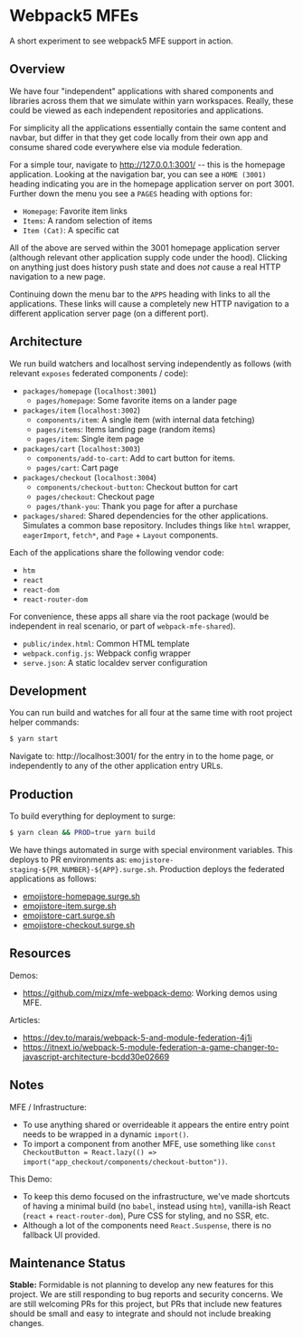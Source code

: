 Webpack5 MFEs
=============

A short experiment to see webpack5 MFE support in action.

## Overview

We have four "independent" applications with shared components and libraries across them that we simulate within yarn workspaces. Really, these could be viewed as each independent repositories and applications.

For simplicity all the applications essentially contain the same content and navbar, but differ in that they get code locally from their own app and consume shared code everywhere else via module federation.

For a simple tour, navigate to http://127.0.0.1:3001/ -- this is the homepage application. Looking at the navigation bar, you can see a `HOME (3001)` heading indicating you are in the homepage application server on port 3001. Further down the menu you see a `PAGES` heading with options for:

- `Homepage`: Favorite item links
- `Items`: A random selection of items
- `Item (Cat)`: A specific cat

All of the above are served within the 3001 homepage application server (although relevant other application supply code under the hood). Clicking on anything just does history push state and does _not_ cause a real HTTP navigation to a new page.

Continuing down the menu bar to the `APPS` heading with links to all the applications. These links will cause a completely new HTTP navigation to a different application server page (on a different port).

## Architecture

We run build watchers and localhost serving independently as follows (with relevant `exposes` federated components / code):

- `packages/homepage` (`localhost:3001`)
    - `pages/homepage`: Some favorite items on a lander page
- `packages/item` (`localhost:3002`)
    - `components/item`: A single item (with internal data fetching)
    - `pages/items`: Items landing page (random items)
    - `pages/item`: Single item page
- `packages/cart` (`localhost:3003`)
    - `components/add-to-cart`: Add to cart button for items.
    - `pages/cart`: Cart page
- `packages/checkout` (`localhost:3004`)
    - `components/checkout-button`: Checkout button for cart
    - `pages/checkout`: Checkout page
    - `pages/thank-you`: Thank you page for after a purchase
- `packages/shared`: Shared dependencies for the other applications. Simulates a common base repository. Includes things like `html` wrapper, `eagerImport`, `fetch*`, and `Page` + `Layout` components.

Each of the applications share the following vendor code:

- `htm`
- `react`
- `react-dom`
- `react-router-dom`

For convenience, these apps all share via the root package (would be independent in real scenario, or part of `webpack-mfe-shared`).

- `public/index.html`: Common HTML template
- `webpack.config.js`: Webpack config wrapper
- `serve.json`: A static localdev server configuration

## Development

You can run build and watches for all four at the same time with root project helper commands:

```sh
$ yarn start
```

Navigate to: http://localhost:3001/ for the entry in to the home page, or independently to any of the other application entry URLs.

## Production

To build everything for deployment to surge:

```sh
$ yarn clean && PROD=true yarn build
```

We have things automated in surge with special environment variables. This deploys to PR environments as: `emojistore-staging-${PR_NUMBER}-${APP}.surge.sh`. Production deploys the federated applications as follows:

- [emojistore-homepage.surge.sh](https://emojistore-homepage.surge.sh/)
- [emojistore-item.surge.sh](https://emojistore-item.surge.sh/)
- [emojistore-cart.surge.sh](https://emojistore-cart.surge.sh/)
- [emojistore-checkout.surge.sh](https://emojistore-checkout.surge.sh/)

## Resources

Demos:

- https://github.com/mizx/mfe-webpack-demo: Working demos using MFE.

Articles:

- https://dev.to/marais/webpack-5-and-module-federation-4j1i
- https://itnext.io/webpack-5-module-federation-a-game-changer-to-javascript-architecture-bcdd30e02669

## Notes

MFE / Infrastructure:

- To use anything shared or overrideable it appears the entire entry point needs to be wrapped in a dynamic `import()`.
- To import a component from another MFE, use something like `const CheckoutButton = React.lazy(() => import("app_checkout/components/checkout-button"))`.

This Demo:

- To keep this demo focused on the infrastructure, we've made shortcuts of having a minimal build (no `babel`, instead using `htm`), vanilla-ish React (`react` + `react-router-dom`), Pure CSS for styling, and no SSR, etc.
- Although a lot of the components need `React.Suspense`, there is no fallback UI provided.


## Maintenance Status

**Stable:** Formidable is not planning to develop any new features for this project. We are still responding to bug reports and security concerns. We are still welcoming PRs for this project, but PRs that include new features should be small and easy to integrate and should not include breaking changes.
